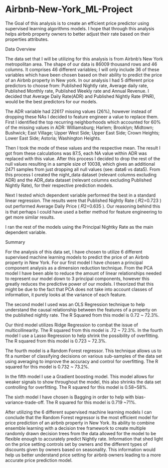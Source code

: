 # Airbnb-New-York_ML-Project

The Goal of this analysis is to create an efficient price predictor using supervised learning algorithms models. I hope that through this analysis helps airbnb property owners to better adjust their rate based on their properties attributes.

Data Overview

The data set that I will be utilizing for this analysis is from Airbnb’s New York metropolitan area. The shape of our data is 86009 thousand rows and 46 columns. It comprises 46 different variables; I will only include 36 of these variables which have been chosen based on their ability to predict the price of an Airbnb property in New york. In our analysis I had 5 different price predictors to choose from: Published Nightly rate, Average daily rate, Published Monthly rate, Published Weekly rate and Annual Revenue. I decided that Average Daily Rate(ADR) and Published Nightly Rate (PNR), would be the best predictors for our models.

The ADR variable had 22617 missing values (26%), however instead of dropping these NAs I decided to feature engineer a value to replace them. First I identified the top recurring neighborhoods which accounted for 60% of the missing values in ADR: Williamsburg; Harlem; Brooklyn; Midtown; Bushwick; East Village; Upper West Side; Upper East Side; Crown Heights; Lower East Side; Astoria; Washington Heights.

Then I took the mode of these values and the respective mean. The result I got from these calculations was 87.5, each NA value within ADR was replaced with this value. After this process I decided to drop the rest of the null values resulting in a sample size of 10038, which gives an additional 2471 samples from just dropping all null values (see: data6 vs data5). From this process I created the night_data dataset (relevant columns excluding ADR) and the ADR_data dataset (relevant columns excluding Published Nightly Rate), for their respective prediction models.

Next I tested which dependent variable performed the best in a standard linear regression. The results were that Published Nightly Rate ( 𝑅2=0.723 ) out performed Average Daily Price ( 𝑅2=0.635 ). Our reasoning behind this is that perhaps I could have used a better method for feature engineering to get more similar results.

I ran the rest of the models using the Principal Nightky Rate as the main dependent variable.

Summary

For the analysis of this data set, I have chosen to utilize 6 different supervised machine learning models to predict the price of an Airbnb property in New York. For our first model I have chosen a principal component analysis as a dimension reduction technique. From the PCA model I have been able to reduce the amount of linear relationships needed to represent our model down to 3 principal components, however this greatly reduces the predictive power of our models. I theorized that this might be due to the fact that PCA does not take into account classes of information, it purely looks at the variance of each feature.

The second model I used was an OLS Regression technique to help understand the causal relationship between the features of a property on the published nightly rate. The R Squared from this model is 0.72 ~ 72.3%.

Our third model utilizes Ridge Regression to combat the issue of multicollinearity. The R squared from this model is .72 ~ 72.3%. In the fourth model I use a Lasso Regression to help shrink the possibility of overfitting. The R squared from this model is 0.723 ~ 72.3%.

The fourth model is a Random Forest regressor. This technique allows us to fit a number of classifying decisions on various sub-samples of the data set using averaging to improve the accuracy and control for overfitting. The R squared for this model is 0.732 ~ 73.2%.

In the fifth model I use a Gradient boosting model. This model allows for weaker signals to show throughout the model, this also shrinks the data set controlling for overfitting. The R squared for this model is 0.58~58%.

The sixth model I have chosen is Bagging in order to help with bias-variance-trade-off. The R squared for this model is 0.719 ~71%.

After utilizing the 6 different supervised machine learning models I can conclude that the Random Forest regressor is the most efficient model for price prediction of an airbnb property in New York. Its ability to combine ensemble learning with a decision tree framework to create multiple randomly drawn decision trees from the data allowed for the model to be flexible enough to accurately predict Nightly rate. Information that shed light on the price setting controls set by owners and the different types of discounts given by owners based on seasonality. This information would help us better understand price setting for airbnb owners leading to a more accurate price prediction model.
